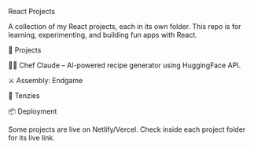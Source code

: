 React Projects

A collection of my React projects, each in its own folder.
This repo is for learning, experimenting, and building fun apps with React.

📂 Projects

👨‍🍳 Chef Claude – AI-powered recipe generator using HuggingFace API.

⚔️ Assembly: Endgame

🎲 Tenzies

📦 Deployment

Some projects are live on Netlify/Vercel. Check inside each project folder for its live link.
